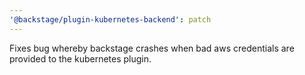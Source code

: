 ```yaml
---
'@backstage/plugin-kubernetes-backend': patch
---
```


Fixes bug whereby backstage crashes when bad aws credentials are provided to the kubernetes plugin.
